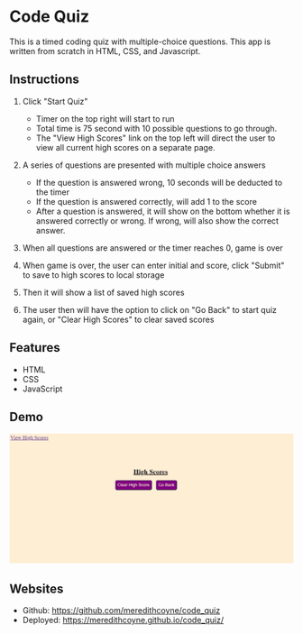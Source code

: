 # Code Quiz

This is a timed coding quiz with multiple-choice questions. This app is written from scratch in HTML, CSS, and Javascript. 

## Instructions
1. Click "Start Quiz"
   * Timer on the top right will start to run
   * Total time is 75 second with 10 possible questions  to go through.
   * The "View High Scores" link on the top left will direct the user to view all current high scores on a separate page.


2. A series of questions are presented with multiple choice answers
   * If the question is answered wrong, 10 seconds will be deducted to the timer
   * If the question is answered correctly, will add 1 to the score
   * After a question is answered, it will show on the bottom whether it is answered correctly or wrong. If wrong, will also show the correct answer.
  
3. When all questions are answered or the timer reaches 0, game is over
   
4. When game is over, the user can enter initial and score, click "Submit" to save to high scores to local storage
   
5. Then it will show a list of saved high scores
   
6. The user then will have the option to click on "Go Back" to start quiz again, or "Clear High Scores" to clear saved scores

## Features
* HTML
* CSS
* JavaScript


## Demo
![Code Quiz Demo](Assets\codeQuiz.gif)


## Websites
* Github: https://github.com/meredithcoyne/code_quiz
* Deployed: https://meredithcoyne.github.io/code_quiz/